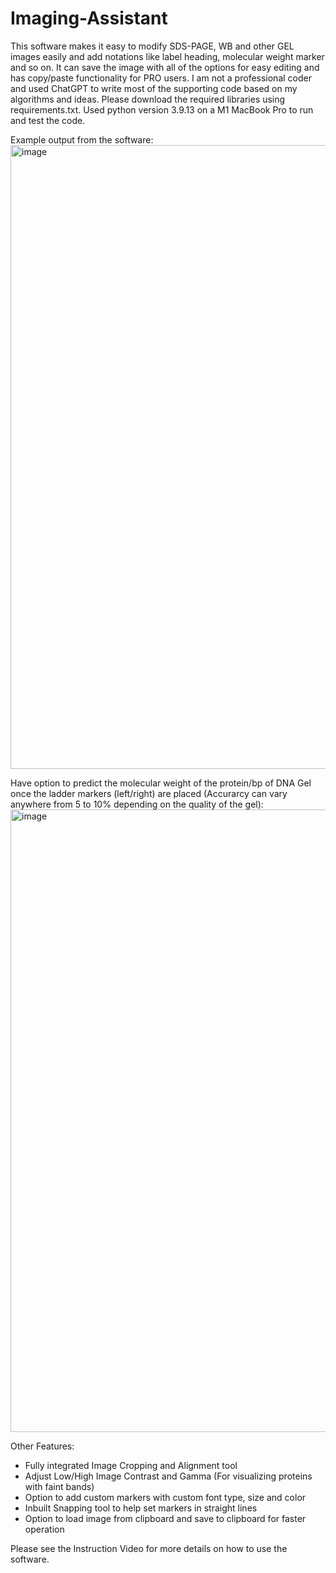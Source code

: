 # Imaging-Assistant
This software makes it easy to modify SDS-PAGE, WB and other GEL images easily and add notations like label heading, molecular weight marker and so on. It can save the image with all of the options for easy editing and has copy/paste functionality for PRO users. I am not a professional coder and used ChatGPT to write most of the supporting code based on my algorithms and ideas. Please download the required libraries using requirements.txt. Used python version 3.9.13 on a M1 MacBook Pro to run and test the code.

Example output from the software:
<img width="998" alt="image" src="https://github.com/user-attachments/assets/c69edb7b-b4c7-4b42-bb15-6a7c33ecebf2" />

Have option to predict the molecular weight of the protein/bp of DNA Gel once the ladder markers (left/right) are placed (Accurarcy can vary anywhere from 5 to 10% depending on the quality of the gel):
<img width="996" alt="image" src="https://github.com/user-attachments/assets/5069bf66-a7a1-4e29-9577-d73014d98f0e" />

Other Features:
* Fully integrated Image Cropping and Alignment tool
* Adjust Low/High Image Contrast and Gamma (For visualizing proteins with faint bands)
* Option to add custom markers with custom font type, size and color
* Inbuilt Snapping tool to help set markers in straight lines
* Option to load image from clipboard and save to clipboard for faster operation


Please see the Instruction Video for more details on how to use the software.
